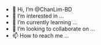 - 👋 Hi, I’m @ChanLim-BD
- 👀 I’m interested in ...
- 🌱 I’m currently learning ...
- 💞️ I’m looking to collaborate on ...
- 📫 How to reach me ...

<!---
ChanLim-BD/ChanLim-BD is a ✨ special ✨ repository because its `README.md` (this file) appears on your GitHub profile.
You can click the Preview link to take a look at your changes.
--->
